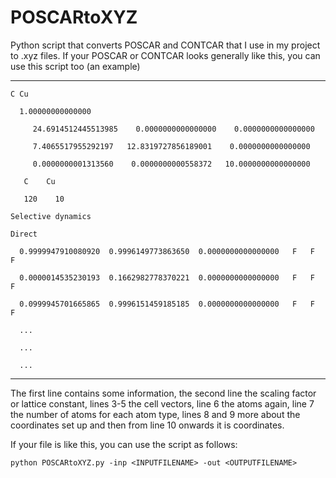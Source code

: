# POSCARtoXYZ
Python script that converts POSCAR and CONTCAR that I use in my project to .xyz files. If your POSCAR or CONTCAR looks generally like this, you can use this script too (an example)

__________
```C Cu```

```   1.00000000000000 ```
    
```     24.6914512445513985    0.0000000000000000    0.0000000000000000```

```     7.4065517955292197   12.8319727856189001    0.0000000000000000```

```     0.0000000001313560    0.0000000000558372   10.0000000000000000```

```   C    Cu```

```   120    10```

```Selective dynamics```

```Direct```

```  0.9999947910080920  0.9996149773863650  0.0000000000000000   F   F   F```

```  0.0000014535230193  0.1662982778370221  0.0000000000000000   F   F   F```

```  0.0999945701665865  0.9996151459185185  0.0000000000000000   F   F   F```

```  ...```

```  ...```

```  ...```
_________

The first line contains some information, the second line the scaling factor or lattice constant, lines 3-5 the cell vectors, line 6 the atoms again, line 7 the number of atoms for each atom type, lines 8 and 9 more about the coordinates set up and then from line 10 onwards it is coordinates.

If your file is like this, you can use the script as follows:

```
python POSCARtoXYZ.py -inp <INPUTFILENAME> -out <OUTPUTFILENAME>
```
